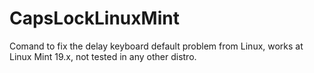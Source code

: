 # CapsLockLinuxMint
Comand to fix the delay keyboard default problem from Linux, works at Linux Mint 19.x, not tested in any other distro.
